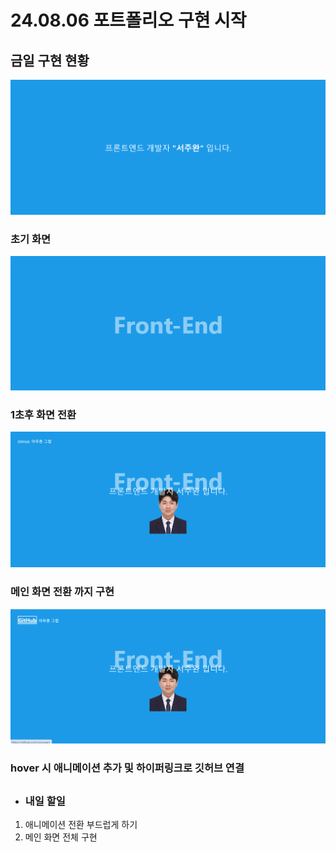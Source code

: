 # 24.08.06 포트폴리오 구현 시작
## 금일 구현 현황
![alt text](https://github.com/ssojuwan/portfolio/blob/develop/%EB%A6%AC%EB%93%9C%EB%AF%B8%20%EC%A0%84%EC%9A%A9%20%EC%82%AC%EC%A7%84/image.png)
### 초기 화면
![alt text](https://github.com/ssojuwan/portfolio/blob/develop/%EB%A6%AC%EB%93%9C%EB%AF%B8%20%EC%A0%84%EC%9A%A9%20%EC%82%AC%EC%A7%84/image-1.png)
### 1초후 화면 전환
![alt text](https://github.com/ssojuwan/portfolio/blob/develop/%EB%A6%AC%EB%93%9C%EB%AF%B8%20%EC%A0%84%EC%9A%A9%20%EC%82%AC%EC%A7%84/image-2.png)
### 메인 화면 전환 까지 구현
![alt text](https://github.com/ssojuwan/portfolio/blob/develop/%EB%A6%AC%EB%93%9C%EB%AF%B8%20%EC%A0%84%EC%9A%A9%20%EC%82%AC%EC%A7%84/image-3.png)
### hover 시 애니메이션 추가 및 하이퍼링크로 깃허브 연결
##
* ### 내일 할일
1. 애니메이션 전환 부드럽게 하기
2.  메인 화면 전체 구현

## 


